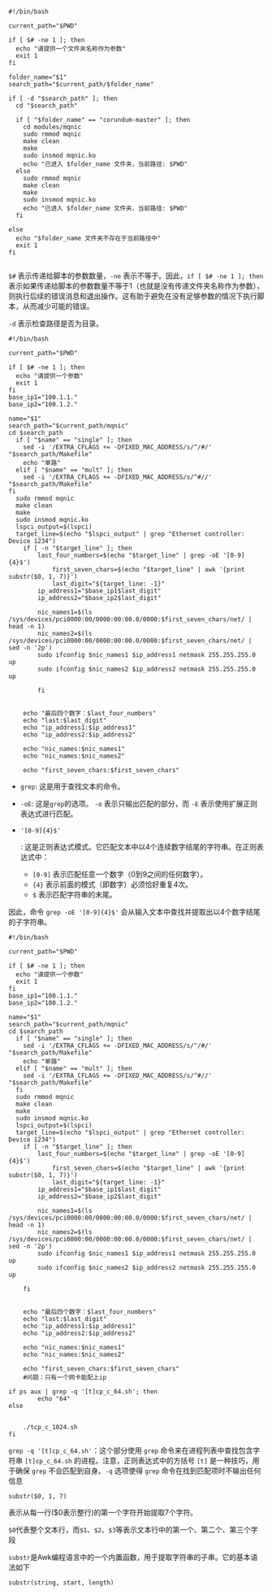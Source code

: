 ```
#!/bin/bash

current_path="$PWD"

if [ $# -ne 1 ]; then
  echo "请提供一个文件夹名称作为参数"
  exit 1
fi

folder_name="$1"
search_path="$current_path/$folder_name"

if [ -d "$search_path" ]; then
  cd "$search_path"

  if [ "$folder_name" == "corundum-master" ]; then
    cd modules/mqnic
    sudo rmmod mqnic
    make clean
    make
    sudo insmod mqnic.ko
    echo "已进入 $folder_name 文件夹，当前路径: $PWD"
  else
    sudo rmmod mqnic
    make clean
    make
    sudo insmod mqnic.ko
    echo "已进入 $folder_name 文件夹，当前路径: $PWD"
  fi

else
  echo "$folder_name 文件夹不存在于当前路径中"
  exit 1
fi


```

`$#` 表示传递给脚本的参数数量，`-ne` 表示不等于。因此，`if [ $# -ne 1 ]; then` 表示如果传递给脚本的参数数量不等于1（也就是没有传递文件夹名称作为参数），则执行后续的错误消息和退出操作。这有助于避免在没有足够参数的情况下执行脚本，从而减少可能的错误。

`-d` 表示检查路径是否为目录。



```
#!/bin/bash

current_path="$PWD"

if [ $# -ne 1 ]; then
  echo "请提供一个参数"
  exit 1
fi
base_ip1="100.1.1."
base_ip2="100.1.2."

name="$1"
search_path="$current_path/mqnic"
cd $search_path
  if [ "$name" == "single" ]; then
    sed -i '/EXTRA_CFLAGS += -DFIXED_MAC_ADDRESS/s/^/#/' "$search_path/Makefile"
    echo "单路"
  elif [ "$name" == "mult" ]; then
    sed -i '/EXTRA_CFLAGS += -DFIXED_MAC_ADDRESS/s/^#//' "$search_path/Makefile"
fi
  sudo rmmod mqnic
  make clean
  make
  sudo insmod mqnic.ko
  lspci_output=$(lspci)
  target_line=$(echo "$lspci_output" | grep "Ethernet controller: Device 1234")
   	if [ -n "$target_line" ]; then
		last_four_numbers=$(echo "$target_line" | grep -oE '[0-9]{4}$')
	    	first_seven_chars=$(echo "$target_line" | awk '{print substr($0, 1, 7)}')
	        last_digit="${target_line: -1}"
		ip_address1="$base_ip1$last_digit"
		ip_address2="$base_ip2$last_digit"
          
		nic_names1=$(ls /sys/devices/pci0000:00/0000:00:00.0/0000:$first_seven_chars/net/ | head -n 1)
		nic_names2=$(ls /sys/devices/pci0000:00/0000:00:00.0/0000:$first_seven_chars/net/ | sed -n '2p')
		sudo ifconfig $nic_names1 $ip_address1 netmask 255.255.255.0 up
		sudo ifconfig $nic_names2 $ip_address2 netmask 255.255.255.0 up

        fi


    echo "最后四个数字：$last_four_numbers"
    echo "last:$last_digit"
    echo "ip_address1:$ip_address1"
    echo "ip_address2:$ip_address2"

    echo "nic_names:$nic_names1"
    echo "nic_names:$nic_names2"

    echo "first_seven_chars:$first_seven_chars"
```

- `grep`: 这是用于查找文本的命令。

- `-oE`: 这是`grep`的选项。 `-o` 表示只输出匹配的部分，而 `-E` 表示使用扩展正则表达式进行匹配。

- ```
  '[0-9]{4}$'
  ```

  : 这是正则表达式模式。它匹配文本中以4个连续数字结尾的字符串。在正则表达式中：

  - `[0-9]` 表示匹配任意一个数字（0到9之间的任何数字）。
  - `{4}` 表示前面的模式（即数字）必须恰好重复4次。
  - `$` 表示匹配字符串的末尾。

因此，命令 `grep -oE '[0-9]{4}$'` 会从输入文本中查找并提取出以4个数字结尾的子字符串。



```
#!/bin/bash

current_path="$PWD"

if [ $# -ne 1 ]; then
  echo "请提供一个参数"
  exit 1
fi
base_ip1="100.1.1."
base_ip2="100.1.2."

name="$1"
search_path="$current_path/mqnic"
cd $search_path
  if [ "$name" == "single" ]; then
    sed -i '/EXTRA_CFLAGS += -DFIXED_MAC_ADDRESS/s/^/#/' "$search_path/Makefile"
    echo "单路"
  elif [ "$name" == "mult" ]; then
    sed -i '/EXTRA_CFLAGS += -DFIXED_MAC_ADDRESS/s/^#//' "$search_path/Makefile"
  fi
  sudo rmmod mqnic
  make clean
  make
  sudo insmod mqnic.ko
  lspci_output=$(lspci)
  target_line=$(echo "$lspci_output" | grep "Ethernet controller: Device 1234")
   	if [ -n "$target_line" ]; then
		last_four_numbers=$(echo "$target_line" | grep -oE '[0-9]{4}$')
	    	first_seven_chars=$(echo "$target_line" | awk '{print substr($0, 1, 7)}')
	        last_digit="${target_line: -1}"
		ip_address1="$base_ip1$last_digit"
		ip_address2="$base_ip2$last_digit"
          
		nic_names1=$(ls /sys/devices/pci0000:00/0000:00:00.0/0000:$first_seven_chars/net/ | head -n 1)
		nic_names2=$(ls /sys/devices/pci0000:00/0000:00:00.0/0000:$first_seven_chars/net/ | sed -n '2p')
		sudo ifconfig $nic_names1 $ip_address1 netmask 255.255.255.0 up
		sudo ifconfig $nic_names2 $ip_address2 netmask 255.255.255.0 up

    fi


    echo "最后四个数字：$last_four_numbers"
    echo "last:$last_digit"
    echo "ip_address1:$ip_address1"
    echo "ip_address2:$ip_address2"

    echo "nic_names:$nic_names1"
    echo "nic_names:$nic_names2"

    echo "first_seven_chars:$first_seven_chars"
    #问题：只有一个网卡能配上ip
```











```
if ps aux | grep -q '[t]cp_c_64.sh'; then
        echo "64"
else


    ./tcp_c_1024.sh
fi
```

`grep -q '[t]cp_c_64.sh'`：这个部分使用 `grep` 命令来在进程列表中查找包含字符串 `[t]cp_c_64.sh` 的进程。注意，正则表达式中的方括号 `[t]` 是一种技巧，用于确保 `grep` 不会匹配到自身。`-q` 选项使得 `grep` 命令在找到匹配项时不输出任何信息

```
substr($0, 1, 7)
```

表示从每一行($0表示整行)的第一个字符开始提取7个字符。

`$0`代表整个文本行，而`$1`、`$2`、`$3`等表示文本行中的第一个、第二个、第三个字段



`substr`是Awk编程语言中的一个内置函数，用于提取字符串的子串。它的基本语法如下

```
substr(string, start, length)
```

